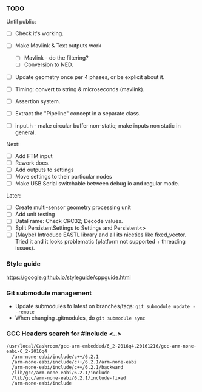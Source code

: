 
### TODO

Until public:
 * [ ] Check it's working.
  
 * [ ] Make Mavlink & Text outputs work
   * [ ] Mavlink - do the filtering?
   * [ ] Conversion to NED.
 * [ ] Update geometry once per 4 phases, or be explicit about it.
 * [ ] Timing: convert to string & microseconds (mavlink).
 * [ ] Assertion system.

 * [ ] Extract the "Pipeline" concept in a separate class.
 * [ ] input.h - make circular buffer non-static; make inputs non static in general.

Next:
 * [ ] Add FTM input
 * [ ] Rework docs.
 * [ ] Add outputs to settings
 * [ ] Move settings to their particular nodes
 * [ ] Make USB Serial switchable between debug io and regular mode.

Later:
 * [ ] Create multi-sensor geometry processing unit
 * [ ] Add unit testing
 * [ ] DataFrame: Check CRC32; Decode values.
 * [ ] Split PersistentSettings to Settings and Persistent<>
 * [ ] (Maybe) Introduce EASTL library and all its niceties like fixed_vector. Tried it and it looks problematic (platform not supported + threading issues).

### Style guide
https://google.github.io/styleguide/cppguide.html

### Git submodule management
 * Update submodules to latest on branches/tags: `git submodule update --remote`
 * When changing .gitmodules, do `git submodule sync`

### GCC Headers search for #include <..>

    /usr/local/Caskroom/gcc-arm-embedded/6_2-2016q4,20161216/gcc-arm-none-eabi-6_2-2016q4
      /arm-none-eabi/include/c++/6.2.1
      /arm-none-eabi/include/c++/6.2.1/arm-none-eabi
      /arm-none-eabi/include/c++/6.2.1/backward
      /lib/gcc/arm-none-eabi/6.2.1/include
      /lib/gcc/arm-none-eabi/6.2.1/include-fixed
      /arm-none-eabi/include
